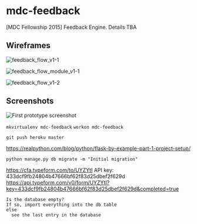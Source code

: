 # mdc-feedback
[MDC Fellowship 2015] Feedback Engine. Details TBA

## Wireframes

![feedback_flow_v1-1](https://cloud.githubusercontent.com/assets/33945/8314560/11a67eca-199f-11e5-8625-38d84fb028f4.png)

![feedback_flow_module_v1-1](https://cloud.githubusercontent.com/assets/33945/8314562/1552bd5e-199f-11e5-81d8-9fe0d34ea8c6.png)

![feedback_flow_v1-2](https://cloud.githubusercontent.com/assets/33945/8314566/1b1f0d46-199f-11e5-86bc-4859df9ed84c.png)

## Screenshots

![First prototype screenshot](https://www.evernote.com/shard/s29/sh/69bd40c1-b1fd-4d8a-97c0-09876ce3b50e/e09856405ea1a320/res/14a07f0c-e1d7-47f7-9830-a1760bcbcb0e/skitch.png?resizeSmall&width=832)

`mkvirtualenv mdc-feedback`
`workon mdc-feedback`

`git push heroku master`

https://realpython.com/blog/python/flask-by-example-part-1-project-setup/

`python manage.py db migrate -m "Initial migration"`

https://cfa.typeform.com/to/UYZYtI
API key: 433dcf9fb24804b47666bf62f83d25dbef2f629d
https://api.typeform.com/v0/form/UYZYtI?key=433dcf9fb24804b47666bf62f83d25dbef2f629d&completed=true

```
Is the database empty?
If so, import everything into the db table
else
  see the last entry in the database
```
